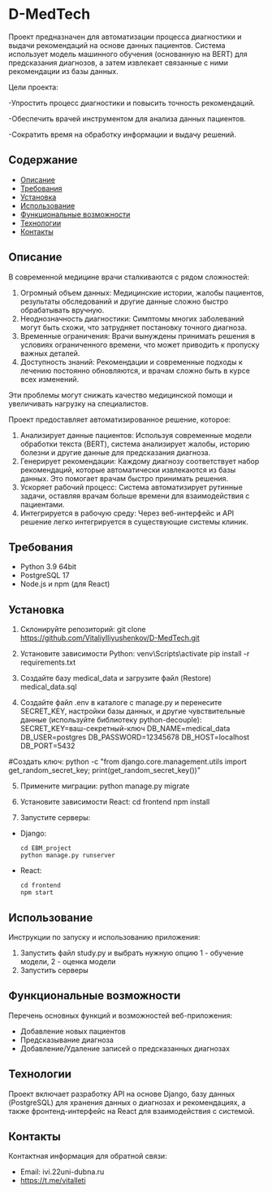 # D-MedTech

Проект предназначен для автоматизации процесса диагностики и выдачи рекомендаций на основе данных пациентов. Система использует модель машинного обучения (основанную на BERT) для предсказания диагнозов, а затем извлекает связанные с ними рекомендации из базы данных.

Цели проекта:

-Упростить процесс диагностики и повысить точность рекомендаций.

-Обеспечить врачей инструментом для анализа данных пациентов.

-Сократить время на обработку информации и выдачу решений.

## Содержание

- [Описание](#описание)
- [Требования](#требования)
- [Установка](#установка)
- [Использование](#использование)
- [Функциональные возможности](#функциональные-возможности)
- [Технологии](#технологий)
- [Контакты](#контакты)

## Описание

В современной медицине врачи сталкиваются с рядом сложностей:

1. Огромный объем данных: Медицинские истории, жалобы пациентов, результаты обследований и другие данные сложно быстро обрабатывать вручную.
2. Неоднозначность диагностики: Симптомы многих заболеваний могут быть схожи, что затрудняет постановку точного диагноза.
3. Временные ограничения: Врачи вынуждены принимать решения в условиях ограниченного времени, что может приводить к пропуску важных деталей.
4. Доступность знаний: Рекомендации и современные подходы к лечению постоянно обновляются, и врачам сложно быть в курсе всех изменений.

Эти проблемы могут снижать качество медицинской помощи и увеличивать нагрузку на специалистов.

Проект предоставляет автоматизированное решение, которое:

1. Анализирует данные пациентов: Используя современные модели обработки текста (BERT), система анализирует жалобы, историю болезни и другие данные для предсказания диагноза.
2. Генерирует рекомендации: Каждому диагнозу соответствует набор рекомендаций, которые автоматически извлекаются из базы данных. Это помогает врачам быстро принимать решения.
3. Ускоряет рабочий процесс: Система автоматизирует рутинные задачи, оставляя врачам больше времени для взаимодействия с пациентами.
4. Интегрируется в рабочую среду: Через веб-интерфейс и API решение легко интегрируется в существующие системы клиник.

## Требования
- Python 3.9 64bit
- PostgreSQL 17
- Node.js и npm (для React)

## Установка
1. Склонируйте репозиторий:
git clone https://github.com/VitaliyIliyushenkov/D-MedTech.git

2. Установите зависимости Python:
venv\Scripts\activate
pip install -r requirements.txt

3. Создайте базу medical_data и загрузите файл (Restore) medical_data.sql

4. Создайте файл .env в каталоге с manage.py и перенесите SECRET_KEY, настройки базы данных, и другие чувствительные данные (используйте библиотеку python-decouple):
SECRET_KEY=ваш-секретный-ключ
DB_NAME=medical_data
DB_USER=postgres
DB_PASSWORD=12345678
DB_HOST=localhost
DB_PORT=5432

#Создать ключ:
python -c "from django.core.management.utils import get_random_secret_key; print(get_random_secret_key())"

5. Примените миграции:
python manage.py migrate

6. Установите зависимости React:
cd frontend npm install

7. Запустите серверы:
- Django:
  ```
  cd EBM_project
  python manage.py runserver
  ```
- React:
  ```
  cd frontend
  npm start
  ```

## Использование

Инструкции по запуску и использованию приложения:
1. Запустить файл study.py и выбрать нужную опцию 1 - обучение модели, 2 - оценка модели
2. Запустить серверы

## Функциональные возможности

Перечень основных функций и возможностей веб-приложения:
- Добавление новых пациентов
- Предсказывание диагноза
- Добавление/Удаление записей о предсказанных диагнозах

## Технологии

Проект включает разработку API на основе Django, базу данных (PostgreSQL) для хранения данных о диагнозах и рекомендациях, а также фронтенд-интерфейс на React для взаимодействия с системой.

## Контакты

Контактная информация для обратной связи:
- Email: ivi.22uni-dubna.ru
- https://t.me/vitalleti

